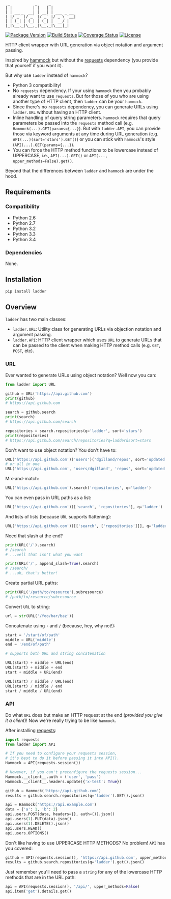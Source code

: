 ```
 _           _     _
| |         | |   | |
| | __ _  __| | __| | ___ _ __
| |/ _` |/ _` |/ _` |/ _ \ '__|
| | (_| | (_| | (_| |  __/ |
|_|\__,_|\__,_|\__,_|\___|_|
```

[![Package Version](https://pypip.in/v/ladder/badge.png?v=0.2.1)](https://pypi.python.org/pypi/ladder/)
[![Build Status](https://travis-ci.org/dgilland/ladder.png?branch=master)](https://travis-ci.org/dgilland/ladder)
[![Coverage Status](https://coveralls.io/repos/dgilland/ladder/badge.png?branch=master)](https://coveralls.io/r/dgilland/ladder)
[![License](https://pypip.in/license/ladder/badge.png)](https://pypi.python.org/pypi/ladder/)

HTTP client wrapper with URL generation via object notation and argument passing.

Inspired by [hammock] but without the [requests] dependency (you provide that yourself if you want it).

But why use `ladder` instead of `hammock`?

- Python 3 compatibility!
- No `requests` dependency. If your using `hammock` then you probably already want to use `requests`. But for those of you who are using another type of HTTP client, then `ladder` can be your `hammock`.
- Since there's no `requests` dependency, you can generate URLs using `ladder.URL` without having an HTTP client.
- Inline handling of query string parameters. `hammock` requires that query parameters be passed into the `requests` method call (e.g. `Hammock(...).GET(params={...}`). But with `ladder.API`, you can provide those via keyword arguments at any time during URL generation (e.g. `API(...)(sort='stars').GET()`) or you can stick with `hammock`'s style (`API(...).GET(params={...}`).
- You can force the HTTP method functions to be lowercase instead of UPPERCASE, i.e., `API(...).GET()` or `API(..., upper_methods=False).get()`.

Beyond that the differences between `ladder` and `hammock` are under the hood.


## Requirements


### Compatibility

- Python 2.6
- Python 2.7
- Python 3.2
- Python 3.3
- Python 3.4


### Dependencies

None.


## Installation

```python
pip install ladder
```


## Overview

`ladder` has two main classes:

- `ladder.URL`: Utility class for generating URLs via objection notation and argument passing.
- `ladder.API`: HTTP client wrapper which uses `URL` to generate URLs that can be passed to the client when making HTTP method calls (e.g. `GET`, `POST`, etc).


### URL

Ever wanted to generate URLs using object notation? Well now you can:

```python
from ladder import URL

github = URL('https://api.github.com')
print(github)
# https://api.github.com

search = github.search
print(search)
# https://api.github.com/search

repositories = search.repositories(q='ladder', sort='stars')
print(repositories)
# https://api.github.com/search/repositories?q=ladder&sort=stars
```

Don't want to use object notation? You don't have to:

```python
URL('https://api.github.com')('users')('dgilland/repos', sort='updated')
# or all in one
URL('https://api.github.com', 'users/dgilland', 'repos', sort='updated')
```

Mix-and-match:

```python
URL('https://api.github.com').search('repositories', q='ladder')
```

You can even pass in URL paths as a list:

```python
URL('https://api.github.com')(['search', 'repositories'], q='ladder')
```

And lists of lists (because `URL` supports flattening):

```python
URL('https://api.github.com')([['search', ['repositories']]], q='ladder')
```

Need that slash at the end?

```python
print(URL('/').search)
# /search
# ...well that isn't what you want

print(URL('/', append_slash=True).search)
# /search/
# ...ah, that's better!
```

Create partial URL paths:

```python
print(URL('/path/to/resource').subresource)
# /path/to/resource/subresource
```

Convert `URL` to string:

```python
url = str(URL('/foo/bar/baz'))
```

Concatenate using `+` and `/` (because, hey, why not!):

```python
start = '/start/of/path'
middle = URL('middle')
end = '/end/of/path'

# supports both URL and string concatenation

URL(start) + middle + URL(end)
URL(start) + middle + end
start + middle + URL(end)

URL(start) / middle / URL(end)
URL(start) / middle / end
start / middle / URL(end)
```


### API

Do what `URL` does but make an HTTP request at the end (_provided you give it a client_)! Now we're really trying to be like `hammock`.

After installing [requests]:

```python
import requests
from ladder import API

# If you need to configure your requests session,
# it's best to do it before passing it into API().
Hammock = API(requests.session())

# However, if you can't preconfigure the requests session...
Hammock.__client__.auth = ('user', 'pass')
Hammock.__client__.headers.update({'x-test': True})

github = Hammock('https://api.github.com')
results = github.search.repositories(q='ladder').GET().json()

api = Hammock('https://api.example.com')
data = {'a': 1, 'b': 2}
api.users.POST(data, headers={}, auth=()).json()
api.users(1).PUT(data).json()
api.users(1).DELETE().json()
api.users.HEAD()
api.users.OPTIONS()
```

Don't like having to use UPPERCASE HTTP METHODS? No problem! `API` has you covered:

```python
github = API(requests.session(), 'https://api.github.com', upper_methods=False)
results = github.search.repositories(q='ladder').get().json()
```

Just remember you'll need to pass a `string` for any of the lowercase HTTP methods that are in the URL path:

```python
api = API(requests.session(), '/api/', upper_methods=False)
api.item('get').details.get()
```

[hammock]: https://github.com/kadirpekel/hammock
[requests]: https://github.com/kennethreitz/requests
